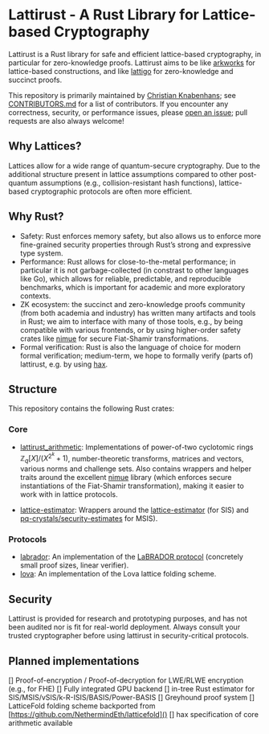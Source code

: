 # Lattirust - A Rust Library for Lattice-based Cryptography

Lattirust is a Rust library for safe and efficient lattice-based cryptography, in particular for zero-knowledge proofs.
Lattirust aims to be like [arkworks](https://github.com/arkworks-rs) for lattice-based constructions, and like [lattigo](https://github.com/tune-insight/lattigo) for zero-knowledge and succinct proofs. 

This repository is primarily maintained by [Christian Knabenhans](https://cknabs.github.io); see [CONTRIBUTORS.md](/CONTRIBUTORS.md) for a list of contributors. 
If you encounter any correctness, security, or performance issues, please [open an issue](/issues/new/choose); pull requests are also always welcome!

## Why Lattices?
Lattices allow for a wide range of quantum-secure cryptography. Due to the additional structure present in lattice assumptions compared to other post-quantum assumptions (e.g., collision-resistant hash functions), lattice-based cryptographic protocols are often more efficient. 

## Why Rust?
- Safety: Rust enforces memory safety, but also allows us to enforce more fine-grained security properties through Rust’s strong and expressive type system. 
- Performance: Rust allows for close-to-the-metal performance; in particular it is not garbage-collected (in constrast to other languages like Go), which allows for reliable, predictable, and reproducible benchmarks, which is important for academic and more exploratory contexts. 
- ZK ecosystem: the succinct and zero-knowledge proofs community (from both academia and industry) has written many artifacts and tools in Rust; we aim to interface with many of those tools, e.g., by being compatible with various frontends, or by using higher-order safety crates like [nimue](https://github.com/arkworks/nimue) for secure Fiat-Shamir transformations.
- Formal verification: Rust is also the language of choice for modern formal verification; medium-term, we hope to formally verify (parts of) lattirust, e.g. by using [hax](https://github.com/hacspec/hax). 

## Structure
This repository contains the following Rust crates: 

### Core
- [lattirust_arithmetic](lattirust_arithmetic/): 
Implementations of power-of-two cyclotomic rings $\mathbb{Z}_q[X]/(X^{2^k}+1)$, number-theoretic transforms, matrices and vectors, various norms and challenge sets. 
Also contains wrappers and helper traits around the excellent [nimue](https://github.com/arkworks-rs/nimue) library (which enforces secure instantiations of the Fiat-Shamir transformation), making it easier to work with in lattice protocols.

- [lattice-estimator](lattice-estimator/):
Wrappers around the [lattice-estimator](https://github.com/malb/lattice-estimator) (for SIS) and [pq-crystals/security-estimates](https://github.com/pq-crystals/security-estimates) for MSIS).

### Protocols
- [labrador](labrador/):
An implementation of the [LaBRADOR protocol](https://eprint.iacr.org/2022/1341) (concretely small proof sizes, linear verifier). 
- [lova](lova/):
An implementation of the Lova lattice folding scheme.

## Security
Lattirust is provided for research and prototyping purposes, and has not been audited nor is fit for real-world deployment. Always consult your trusted cryptographer before using lattirust in security-critical protocols. 

## Planned implementations
[] Proof-of-encryption / Proof-of-decryption for LWE/RLWE encryption (e.g., for FHE)
[] Fully integrated GPU backend
[] in-tree Rust estimator for SIS/MSIS/vSIS/k-R-ISIS/BASIS/Power-BASIS
[] Greyhound proof system
[] LatticeFold folding scheme backported from [https://github.com/NethermindEth/latticefold]()
[] hax specification of core arithmetic available